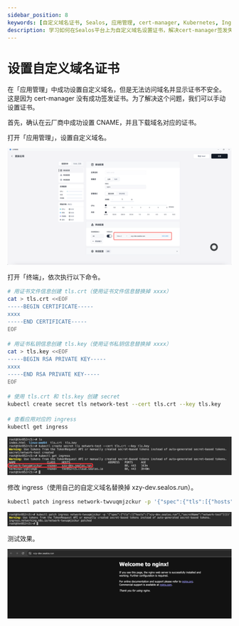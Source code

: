 ```yaml
---
sidebar_position: 8
keywords: [自定义域名证书, Sealos, 应用管理, cert-manager, Kubernetes, Ingress, TLS Secret, CNAME设置, 证书配置, 域名访问]
description: 学习如何在Sealos平台上为自定义域名设置证书，解决cert-manager签发失败问题。包括创建TLS Secret、修改Ingress配置等步骤，确保安全访问您的应用。
---
```


# 设置自定义域名证书

在「应用管理」中成功设置自定义域名，但是无法访问域名并显示证书不安全。 这是因为 cert-manager 没有成功签发证书。为了解决这个问题，我们可以手动设置证书。

首先，确认在云厂商中成功设置 CNAME，并且下载域名对应的证书。

打开「应用管理」，设置自定义域名。

![](./images/set-cert1.png)

打开「终端」，依次执行以下命令。

```bash
# 用证书文件信息创建 tls.crt（使用证书文件信息替换掉 xxxx）
cat > tls.crt <<EOF
-----BEGIN CERTIFICATE-----
xxxx
-----END CERTIFICATE-----
EOF

# 用证书私钥信息创建 tls.key（使用证书私钥信息替换掉 xxxx）
cat > tls.key <<EOF
-----BEGIN RSA PRIVATE KEY-----
xxxx
-----END RSA PRIVATE KEY-----
EOF

# 使用 tls.crt 和 tls.key 创建 secret
kubectl create secret tls network-test --cert tls.crt --key tls.key

# 查看应用对应的 ingress
kubectl get ingress 
```

![](./images/set-cert2.png)

修改 ingress（使用自己的自定义域名替换掉 xzy-dev.sealos.run）。

```bash
kubectl patch ingress network-twvuqmjzckur -p '{"spec":{"tls":[{"hosts":["xzy-dev.sealos.run"],"secretName":"network-test"}]}}'
```

![](./images/set-cert3.png)

测试效果。

![](./images/set-cert4.png)
